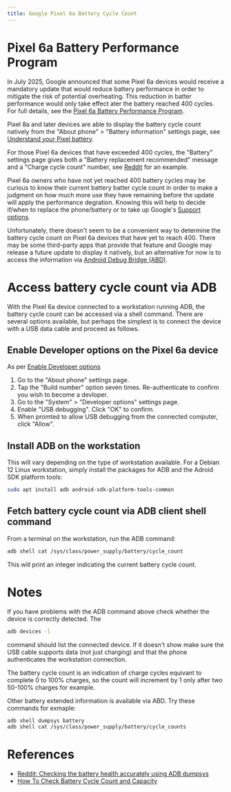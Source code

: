 ```yaml
---
title: Google Pixel 6a Battery Cycle Count
---
```


# Pixel 6a Battery Performance Program

In July 2025, Google announced that some Pixel 6a devices would receive a mandatory update that would reduce battery performance in order to mitigate the risk of potential overheating. This reduction in batter performance would only take effect ater the battery reached 400 cycles. For full details, see the [Pixel 6a Battery Performance Program](https://support.google.com/pixelphone/answer/16340779).

Pixel 8a and later devices are able to display the battery cycle count natively from the "About phone" > "Battery information" settings page, see [Understand your Pixel battery](https://support.google.com/pixelphone/answer/15738128).

For those Pixel 6a devices that have exceeded 400 cycles, the "Battery" settings page gives both a "Battery replacement recommended" message and a "Charge cycle count" number, see [Reddit](https://www.reddit.com/r/pixel_phones/comments/1lxr4ir/anyway_to_disable_the_new_battery_update_on_pixel/) for an example.

Pixel 6a owners who have not yet reached 400 battery cycles may be curious to know their current battery batter cycle count in order to make a judgment on how much more use they have remaining before the update will apply the performance degration. Knowing this will help to decide if/when to replace the phone/battery or to take up Google's [Support options](https://support.google.com/pixelphone/workflow/16310202).

Unfortunately, there doesn't seem to be a convenient way to determine the battery cycle count on Pixel 6a devices that have yet to reach 400. There may be some third-party apps that provide that feature and Google may release a future update to display it natively, but an alternative for now is to access the information via [Android Debug Bridge (ABD)](https://developer.android.com/tools/adb).

# Access battery cycle count via ADB

With the Pixel 6a device connected to a workstation running ADB, the battery cycle count can be accessed via a shell command. There are several options available, but perhaps the simplest is to connect the device with a USB data cable and proceed as follows.

## Enable Developer options on the Pixel 6a device

As per [Enable Developer options](https://developer.android.com/studio/debug/dev-options#enable)

1. Go to the "About phone" settings page.
1. Tap the "Build number" option seven times. Re-authenticate to confirm you wish to become a devloper.
1. Go to the "System" > "Developer options" settings page.
1. Enable "USB debugging". Click "OK" to confirm.
1. When promted to allow USB debugging from the connected computer, click "Allow".

## Install ADB on the workstation

This will vary depending on the type of workstation available. For a Debian 12 Linux workstation, simply install the packages for ADB and the Adroid SDK platform tools:

```bash
sudo apt install adb android-sdk-platform-tools-common
```

## Fetch battery cycle count via ADB client shell command

From a terminal on the workstation, run the ADB command:
```bash
adb shell cat /sys/class/power_supply/battery/cycle_count
```

This will print an integer indicating the current battery cycle count.

# Notes

If you have problems with the ADB command above check whether the device is correctly detected. The
```bash
adb devices -l
```
command should list the connected device. If it doesn't show make sure the USB cable supports data (not just charging) and that the phone authenticates the workstation connection.

The battery cycle count is an indication of charge cycles equivant to complete 0 to 100% charges, so the count will increment by 1 only after two 50-100% charges for example.

Other battery extended information is available via ABD. Try these commands for exmaple:

```bash
adb shell dumpsys battery
adb shell cat /sys/class/power_supply/battery/cycle_counts
```

# References

* [Reddit: Checking the battery health accurately using ADB dumpsys](https://www.reddit.com/r/GalaxyS9/comments/kvcjmn/checking_the_battery_health_accurately_using_adb/)
* [How To Check Battery Cycle Count and Capacity](https://xdaforums.com/t/guide-how-to-check-battery-cycle-count-and-capacity-root.4123177/)
